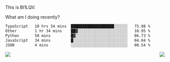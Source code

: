 This is BI1LQV.

What am I doing recently?

<!--START_SECTION:waka-->

```txt
TypeScript   10 hrs 54 mins  ███████████████████░░░░░░   75.98 %
Other        1 hr 34 mins    ██▓░░░░░░░░░░░░░░░░░░░░░░   10.95 %
Python       58 mins         █▓░░░░░░░░░░░░░░░░░░░░░░░   06.73 %
JavaScript   34 mins         █░░░░░░░░░░░░░░░░░░░░░░░░   04.04 %
JSON         4 mins          ░░░░░░░░░░░░░░░░░░░░░░░░░   00.54 %
```

<!--END_SECTION:waka-->
<img align="right" src="https://github-readme-stats.vercel.app/api?username=bi1lqv&show_icons=true&count_private=true">

<img src="https://metrics.lecoq.io/bi1lqv?template=classic&base.activity=0&base.community=0&base.repositories=0&base.metadata=0&isocalendar=1&base=header%2C%20activity%2C%20community%2C%20repositories%2C%20metadata&base.indepth=false&base.hireable=false&isocalendar=false&isocalendar.duration=full-year&config.timezone=Asia%2FShanghai">
